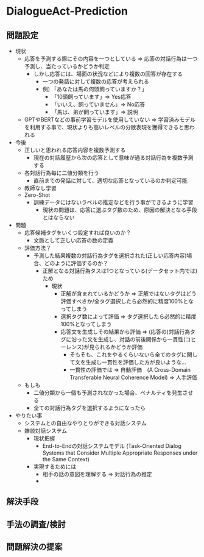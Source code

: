 # DialogueAct-Prediction
## 問題設定
+ 現状
  + 応答を予測する際にその内容を一つとしている 
    => 応答の対話行為は一つ予測し、当たっているかどうか判定
    + しかし応答には、場面の状況などにより複数の回答が存在する
      + 一つの発話に対して複数の応答が考えられる
      + 例) 「あなたは馬の何頭飼っていますか？」
        + 「10頭飼っています」=> Yes応答
        + 「いいえ、飼っていません」=> No応答
        + 「馬は、弟が飼っています」=> 説明
  + GPTやBERTなどの事前学習モデルを使用していない
    => 学習済みモデルを利用する事で、現状よりも高いレベルの分散表現を獲得できると思われる 
+ 今後
  + 正しいと思われる応答内容を複数予測する
    + 現在の対話履歴から次の応答として意味が通る対話行為を複数予測する
  + 各対話行為毎に二値分類を行う
    + 直前までの発話に対して、適切な応答となっているのか判定可能
  + 教師なし学習
  + Zero-Shot
    + 訓練データにはないラベルの推定などを行う事ができるように学習
      + 現状の問題は、応答に選ぶタグ数のため、原因の解決となる手段とはならない
+ 問題
  + 応答候補タグをいくつ設定すれば良いのか？
    + 文脈として正しい応答の数の定義
  + 評価方法？
    + 予測した結果複数の対話行為タグを選択された(正しい応答内容)場合、どのように評価するのか？
      + 正解となる対話行為タスは1つとなっている(データセット内では)ため
        + 現状
          + 正解が含まれているかどうか => 正解ではないタグはどう評価すべきか/全タグ選択したら必然的に精度100%となってしまう
          + 選択タグ数によって評価 => タグ選択したら必然的に精度100%となってしまう
          + 応答文を生成しその結果から評価 => (応答の)対話行為タグに沿った文を生成し、対話の前後関係から一貫性(コヒーレンス)が見られるかどうか評価
            + そもそも、これをやるくらいないら全てのタグに関して文を生成し一貫性を評価した方が良いような...
            + 一貫性の評価では => 自動評価　(A Cross-Domain Transferable Neural Coherence Model)
                            => 人手評価
  + もしも
    + 二値分類から一個も予測されなかった場合、ペナルティを発生させる
    + 全ての対話行為タグを選択するようになったら
+ やりたい事
  + システムとの自由なやりとりができる対話システム
  + 雑談対話システム
    + 現状把握 
      + End-to-Endの対話システムモデル (Task-Oriented Dialog Systems that Consider Multiple Appropriate Responses under the Same Context)
    + 実現するためには
      + 相手の話の意図を理解する => 対話行為の推定
      + 
## 解決手段
## 手法の調査/検討
## 問題解決の提案


